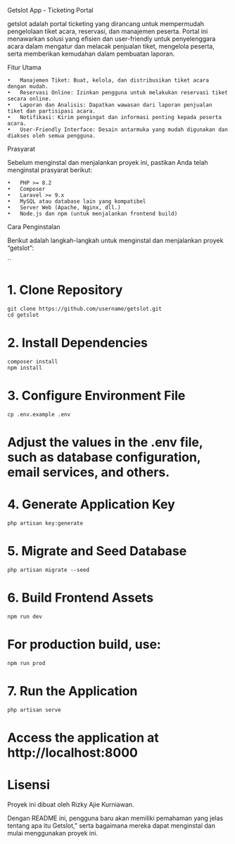 Getslot App - Ticketing Portal

getslot adalah portal ticketing yang dirancang untuk mempermudah pengelolaan tiket acara, reservasi, dan manajemen peserta. Portal ini menawarkan solusi yang efisien dan user-friendly untuk penyelenggara acara dalam mengatur dan melacak penjualan tiket, mengelola peserta, serta memberikan kemudahan dalam pembuatan laporan.

Fitur Utama

	•	Manajemen Tiket: Buat, kelola, dan distribusikan tiket acara dengan mudah.
	•	Reservasi Online: Izinkan pengguna untuk melakukan reservasi tiket secara online.
	•	Laporan dan Analisis: Dapatkan wawasan dari laporan penjualan tiket dan partisipasi acara.
	•	Notifikasi: Kirim pengingat dan informasi penting kepada peserta acara.
	•	User-Friendly Interface: Desain antarmuka yang mudah digunakan dan diakses oleh semua pengguna.

Prasyarat

Sebelum menginstal dan menjalankan proyek ini, pastikan Anda telah menginstal prasyarat berikut:

	•	PHP >= 8.2
	•	Composer
	•	Laravel >= 9.x
	•	MySQL atau database lain yang kompatibel
	•	Server Web (Apache, Nginx, dll.)
	•	Node.js dan npm (untuk menjalankan frontend build)

Cara Penginstalan

Berikut adalah langkah-langkah untuk menginstal dan menjalankan proyek “getslot”:

``

# 1. Clone Repository
```
git clone https://github.com/username/getslot.git
cd getslot
```


# 2. Install Dependencies
```
composer install
npm install
```

# 3. Configure Environment File
```
cp .env.example .env
```

# Adjust the values in the .env file, such as database configuration, email services, and others.

# 4. Generate Application Key
```
php artisan key:generate
```

# 5. Migrate and Seed Database
```
php artisan migrate --seed
```

# 6. Build Frontend Assets
```
npm run dev
```

# For production build, use:
```
npm run prod
```

# 7. Run the Application
```
php artisan serve
```

# Access the application at http://localhost:8000

# Lisensi

Proyek ini dibuat oleh Rizky Ajie Kurniawan.

Dengan README ini, pengguna baru akan memiliki pemahaman yang jelas tentang apa itu Getslot,” serta bagaimana mereka dapat menginstal dan mulai menggunakan proyek ini.



